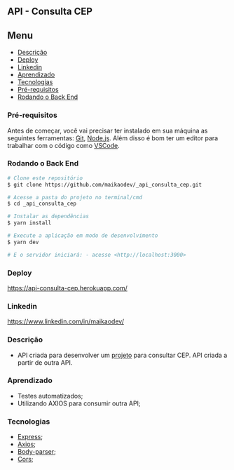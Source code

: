 ## API - Consulta CEP

## Menu

  * [Descrição](#Descrição)
  * [Deploy](#Deploy)
  * [Linkedin](#Linkedin)
  * [Aprendizado](#Aprendizado)
  * [Tecnologias](#Tecnologias)
  * [Pré-requisitos](#Pré-requisitos)
  * [Rodando o Back End](#rodando-o-back-end)


### Pré-requisitos

Antes de começar, você vai precisar ter instalado em sua máquina as seguintes ferramentas: [Git](https://git-scm.com/), [Node.js](https://nodejs.org/en/).
Além disso é bom ter um editor para trabalhar com o código como [VSCode](https://code.visualstudio.com/).

### Rodando o Back End

```bash
# Clone este repositório
$ git clone https://github.com/maikaodev/_api_consulta_cep.git

# Acesse a pasta do projeto no terminal/cmd
$ cd _api_consulta_cep

# Instalar as dependências
$ yarn install

# Execute a aplicação em modo de desenvolvimento
$ yarn dev

# E o servidor iniciará: - acesse <http://localhost:3000>
```

### Deploy
https://api-consulta-cep.herokuapp.com/

### Linkedin

https://www.linkedin.com/in/maikaodev/

### Descrição

- API criada para desenvolver um [projeto](https://github.com/maikaodev/consulta_cep) para consultar CEP. API criada a partir de outra API.

### Aprendizado

 - Testes automatizados;
 - Utilizando AXIOS para consumir outra API;


### Tecnologias
 
 - [Express](http://expressjs.com/pt-br/);
 - [Axios](https://axios-http.com/);
 - [Body-parser](https://www.npmjs.com/package/body-parser);
 - [Cors](https://www.npmjs.com/package/cors);

